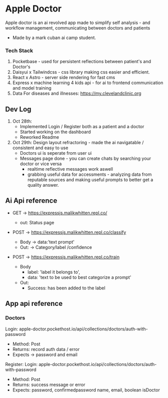 # Apple Doctor

Apple doctor is an ai revolved app made to simplify self analysis - and workflow management,  communicating between doctors and patients

- Made by a mark cuban ai camp student.

### Tech Stack

1. Pocketbase - used for persistent reflections between patient's and Doctor's
2. Daisyui x Tailwindcss - css library making css easier and efficient.
3. React x Astro - server side rendering for fast cms
4. Express x machine learning 4 kids api - for ai to frontend communication and model training
5. Data For diseases and illnesses: https://my.clevelandclinic.org
## Dev Log

1. Oct 28th: 
   - Implemented Login / Register both as a patient and a doctor
   - Started working on the dashboard
   - Reworked Readme
2. Oct 29th: Design layout refractoring - made  the ai navigatable / consistent and easy to use
   - Doctors ui is seperate from user ui
   - Messages page done - you can create chats by searching your doctor or vice versa
     - realtime reflective messages work aswell
     - grabbing useful data for accessments - analyzing data from reputable sources and making useful prompts to better get a quality answer.







## Ai Api reference
 
* GET -> https://expressjs.malikwhitten.repl.co/
   - out: Status page

* POST -> https://expressjs.malikwhitten.repl.co/classify
   - Body -> data:'text prompt'
   - Out: -> Category/label /confidence

* POST -> https://expressjs.malikwhitten.repl.co/train
  - Body 
    - label: 'label it belongs to',
    - data: 'text to be used to best categorize a prompt'
  - Out: 
    - Success: has been added to the label


## App api reference

### Doctors

Login: apple-doctor.pockethost.io/api/collections/doctors/auth-with-password
  - Method: Post
  - Returns: record auth data / error
  - Expects -> password and email

Register: Login: apple-doctor.pockethost.io/api/collections/doctors/auth-with-password
   - Method: Post
   - Returns: success message or error
   - Expects: password, confirmedpassword name, email, boolean isDoctor



